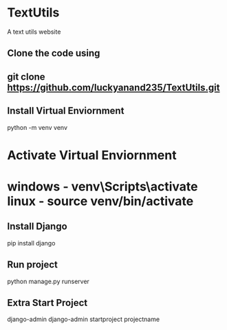 # TextUtils
A text utils website

Clone the code using 
-------------------
git clone https://github.com/luckyanand235/TextUtils.git
-------------------

Install Virtual Enviornment
----------------------------
python -m venv venv

Activate Virtual Enviornment
============================
windows - venv\Scripts\activate
linux - source venv/bin/activate
===============================

Install Django
-------------------
pip install django


Run project
-------------------
python manage.py runserver


Extra
Start Project
-------------------
django-admin
django-admin startproject projectname
